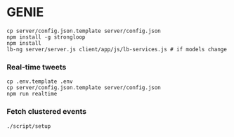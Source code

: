 # GENIE

```
cp server/config.json.template server/config.json
npm install -g strongloop
npm install
lb-ng server/server.js client/app/js/lb-services.js # if models change
```

### Real-time tweets

```
cp .env.template .env
cp server/config.json.template server/config.json
npm run realtime
```

### Fetch clustered events

```
./script/setup
```
